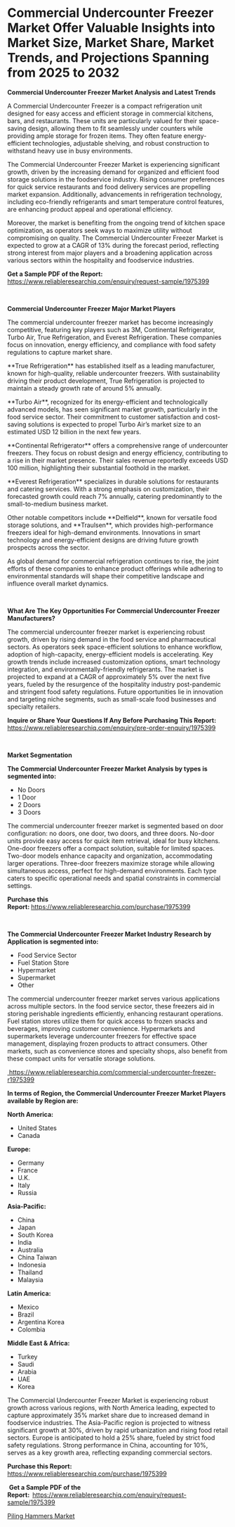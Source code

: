 <p><h1>Commercial Undercounter Freezer Market Offer Valuable Insights into Market Size, Market Share, Market Trends, and Projections Spanning from 2025 to 2032</h1></p><p><strong>Commercial Undercounter Freezer Market Analysis and Latest Trends</strong></p>
<p><p>A Commercial Undercounter Freezer is a compact refrigeration unit designed for easy access and efficient storage in commercial kitchens, bars, and restaurants. These units are particularly valued for their space-saving design, allowing them to fit seamlessly under counters while providing ample storage for frozen items. They often feature energy-efficient technologies, adjustable shelving, and robust construction to withstand heavy use in busy environments.</p><p>The Commercial Undercounter Freezer Market is experiencing significant growth, driven by the increasing demand for organized and efficient food storage solutions in the foodservice industry. Rising consumer preferences for quick service restaurants and food delivery services are propelling market expansion. Additionally, advancements in refrigeration technology, including eco-friendly refrigerants and smart temperature control features, are enhancing product appeal and operational efficiency.</p><p>Moreover, the market is benefiting from the ongoing trend of kitchen space optimization, as operators seek ways to maximize utility without compromising on quality. The Commercial Undercounter Freezer Market is expected to grow at a CAGR of 13% during the forecast period, reflecting strong interest from major players and a broadening application across various sectors within the hospitality and foodservice industries.</p></p>
<p><strong>Get a Sample PDF of the Report:&nbsp;</strong> <a href="https://www.reliableresearchiq.com/enquiry/request-sample/1975399?utm_campaign=2173&utm_medium=2&utm_source=Github&utm_content=ia&utm_term=20022025&utm_id=commercial-undercounter-freezer">https://www.reliableresearchiq.com/enquiry/request-sample/1975399</a></p>
<p>&nbsp;</p>
<p><strong>Commercial Undercounter Freezer Major Market Players</strong></p>
<p><p>The commercial undercounter freezer market has become increasingly competitive, featuring key players such as 3M, Continental Refrigerator, Turbo Air, True Refrigeration, and Everest Refrigeration. These companies focus on innovation, energy efficiency, and compliance with food safety regulations to capture market share.</p><p>**True Refrigeration** has established itself as a leading manufacturer, known for high-quality, reliable undercounter freezers. With sustainability driving their product development, True Refrigeration is projected to maintain a steady growth rate of around 5% annually.</p><p>**Turbo Air**, recognized for its energy-efficient and technologically advanced models, has seen significant market growth, particularly in the food service sector. Their commitment to customer satisfaction and cost-saving solutions is expected to propel Turbo Air’s market size to an estimated USD 12 billion in the next few years.</p><p>**Continental Refrigerator** offers a comprehensive range of undercounter freezers. They focus on robust design and energy efficiency, contributing to a rise in their market presence. Their sales revenue reportedly exceeds USD 100 million, highlighting their substantial foothold in the market.</p><p>**Everest Refrigeration** specializes in durable solutions for restaurants and catering services. With a strong emphasis on customization, their forecasted growth could reach 7% annually, catering predominantly to the small-to-medium business market.</p><p>Other notable competitors include **Delfield**, known for versatile food storage solutions, and **Traulsen**, which provides high-performance freezers ideal for high-demand environments. Innovations in smart technology and energy-efficient designs are driving future growth prospects across the sector.</p><p>As global demand for commercial refrigeration continues to rise, the joint efforts of these companies to enhance product offerings while adhering to environmental standards will shape their competitive landscape and influence overall market dynamics.</p></p>
<p>&nbsp;</p>
<p><strong>What Are The Key Opportunities For Commercial Undercounter Freezer Manufacturers?</strong></p>
<p><p>The commercial undercounter freezer market is experiencing robust growth, driven by rising demand in the food service and pharmaceutical sectors. As operators seek space-efficient solutions to enhance workflow, adoption of high-capacity, energy-efficient models is accelerating. Key growth trends include increased customization options, smart technology integration, and environmentally-friendly refrigerants. The market is projected to expand at a CAGR of approximately 5% over the next five years, fueled by the resurgence of the hospitality industry post-pandemic and stringent food safety regulations. Future opportunities lie in innovation and targeting niche segments, such as small-scale food businesses and specialty retailers.</p></p>
<p><strong>Inquire or Share Your Questions If Any Before Purchasing This Report:</strong> <a href="https://www.reliableresearchiq.com/enquiry/pre-order-enquiry/1975399?utm_campaign=2173&utm_medium=2&utm_source=Github&utm_content=ia&utm_term=20022025&utm_id=commercial-undercounter-freezer">https://www.reliableresearchiq.com/enquiry/pre-order-enquiry/1975399</a></p>
<p>&nbsp;</p>
<p><strong>Market Segmentation</strong></p>
<p><strong>The Commercial Undercounter Freezer Market Analysis by types is segmented into:</strong></p>
<p><ul><li>No Doors</li><li>1 Door</li><li>2 Doors</li><li>3 Doors</li></ul></p>
<p><p>The commercial undercounter freezer market is segmented based on door configuration: no doors, one door, two doors, and three doors. No-door units provide easy access for quick item retrieval, ideal for busy kitchens. One-door freezers offer a compact solution, suitable for limited spaces. Two-door models enhance capacity and organization, accommodating larger operations. Three-door freezers maximize storage while allowing simultaneous access, perfect for high-demand environments. Each type caters to specific operational needs and spatial constraints in commercial settings.</p></p>
<p><strong>Purchase this Report:&nbsp;</strong><a href="https://www.reliableresearchiq.com/purchase/1975399?utm_campaign=2173&utm_medium=2&utm_source=Github&utm_content=ia&utm_term=20022025&utm_id=commercial-undercounter-freezer">https://www.reliableresearchiq.com/purchase/1975399</a></p>
<p>&nbsp;</p>
<p><strong>The Commercial Undercounter Freezer Market Industry Research by Application is segmented into:</strong></p>
<p><ul><li>Food Service Sector</li><li>Fuel Station Store</li><li>Hypermarket</li><li>Supermarket</li><li>Other</li></ul></p>
<p><p>The commercial undercounter freezer market serves various applications across multiple sectors. In the food service sector, these freezers aid in storing perishable ingredients efficiently, enhancing restaurant operations. Fuel station stores utilize them for quick access to frozen snacks and beverages, improving customer convenience. Hypermarkets and supermarkets leverage undercounter freezers for effective space management, displaying frozen products to attract consumers. Other markets, such as convenience stores and specialty shops, also benefit from these compact units for versatile storage solutions.</p></p>
<p><a href="https://www.reliableresearchiq.com/commercial-undercounter-freezer-r1975399?utm_campaign=2173&utm_medium=2&utm_source=Github&utm_content=ia&utm_term=20022025&utm_id=commercial-undercounter-freezer">&nbsp;https://www.reliableresearchiq.com/commercial-undercounter-freezer-r1975399</a></p>
<p><strong>In terms of Region, the Commercial Undercounter Freezer Market Players available by Region are:</strong></p>
<p>
    <p> <strong> North America: </strong>
        <ul>
            <li>United States</li>
            <li>Canada</li>
        </ul>
        </p> 
    <p> <strong> Europe: </strong>
        <ul>
            <li>Germany</li>
            <li>France</li>
            <li>U.K.</li>
            <li>Italy</li>
            <li>Russia</li>
        </ul>
        </p> 
    <p> <strong> Asia-Pacific: </strong>
        <ul>
            <li>China</li>
            <li>Japan</li>
            <li>South Korea</li>
            <li>India</li>
            <li>Australia</li>
            <li>China Taiwan</li>
            <li>Indonesia</li>
            <li>Thailand</li>
            <li>Malaysia</li>
        </ul>
        </p> 
    <p> <strong> Latin America: </strong>
        <ul>
            <li>Mexico</li>
            <li>Brazil</li>
            <li>Argentina Korea</li>
            <li>Colombia</li>
        </ul>
        </p> 
    <p> <strong> Middle East & Africa: </strong>
        <ul>
            <li>Turkey</li>
            <li>Saudi</li>
            <li>Arabia</li>
            <li>UAE</li>
            <li>Korea</li>
        </ul>
    </p>
    </p>
<p><p>The Commercial Undercounter Freezer Market is experiencing robust growth across various regions, with North America leading, expected to capture approximately 35% market share due to increased demand in foodservice industries. The Asia-Pacific region is projected to witness significant growth at 30%, driven by rapid urbanization and rising food retail sectors. Europe is anticipated to hold a 25% share, fueled by strict food safety regulations. Strong performance in China, accounting for 10%, serves as a key growth area, reflecting expanding commercial sectors.</p></p>
<p><strong>Purchase this Report: </strong><a href="https://www.reliableresearchiq.com/purchase/1975399?utm_campaign=2173&utm_medium=2&utm_source=Github&utm_content=ia&utm_term=20022025&utm_id=commercial-undercounter-freezer">https://www.reliableresearchiq.com/purchase/1975399</a></p>
<p>&nbsp;<strong>Get a Sample PDF of the Report:&nbsp;&nbsp;</strong><a href="https://www.reliableresearchiq.com/enquiry/request-sample/1975399?utm_campaign=2173&utm_medium=2&utm_source=Github&utm_content=ia&utm_term=20022025&utm_id=commercial-undercounter-freezer">https://www.reliableresearchiq.com/enquiry/request-sample/1975399</a></p>
<p><strong></strong></p>
<p><p><a href="https://github.com/seanmcma708/Market-Research-Report-List-1/blob/main/piling-hammers-market.md?utm_campaign=2173&utm_medium=2&utm_source=Github&utm_content=ia&utm_term=20022025&utm_id=commercial-undercounter-freezer">Piling Hammers Market</a></p></p>